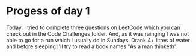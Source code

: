 # Progess of day 1
Today, I tried to complete three questions on LeetCode which you can check out in the Code Challenges folder. And, as it was rainging I was not able to go for a run which I usually do in Sundays.
Drank 4+ litres of water and before sleeping I'll try to read a book names "As a man thinketh".